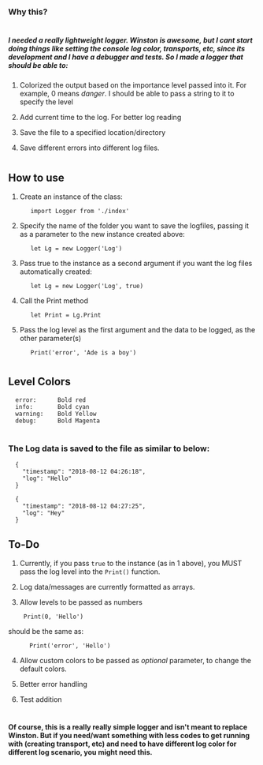### Why this?
#
##### I needed a really lightweight logger. Winston is awesome, but I cant start doing things like setting the console log color, transports, etc, since its development and I have a debugger and tests. So I made a logger that should be able to: 
1. Colorized the output based on the importance level passed into it. For example, 0 means _danger_. I should be able to pass a string to it to specify the level

2. Add current time to the log. For better log reading

3. Save the file to a specified location/directory

4. Save different errors into different log files.

#
## How to use

1. Create an instance of the class:

          import Logger from './index'

2. Specify the name of the folder you want to save the logfiles, passing it as a parameter to the new instance created above:

          let Lg = new Logger('Log')

3. Pass true to the instance as a second argument if you want the log files automatically created:

          let Lg = new Logger('Log', true)

4. Call the Print method

          let Print = Lg.Print

5. Pass the log level as the first argument and the data to be logged, as the other parameter(s)

          Print('error', 'Ade is a boy')


#

## Level Colors

      error:      Bold red
      info:       Bold cyan
      warning:    Bold Yellow
      debug:      Bold Magenta

# 

### The Log data is saved to the file as similar to below:

      {
        "timestamp": "2018-08-12 04:26:18",
        "log": "Hello"
      }
 	 
      {
        "timestamp": "2018-08-12 04:27:25",
        "log": "Hey"
      }
 	 

## To-Do

1. Currently, if you pass ```true``` to the instance (as in 1 above), you MUST pass the log level into the ```Print()``` function.

2. Log data/messages are currently formatted as arrays.

3. Allow levels to be passed as numbers

        Print(0, 'Hello')
  should be the same as:
        
          Print('error', 'Hello')

4. Allow custom colors to be passed as *_optional_* parameter, to change the default colors.

5. Better error handling

6. Test addition


#
#
#### Of course, this is a really really simple logger and isn't meant to replace Winston. But if you need/want something with less codes to get running with (creating transport, etc) and need to have different log color for different log scenario, you might need this.
